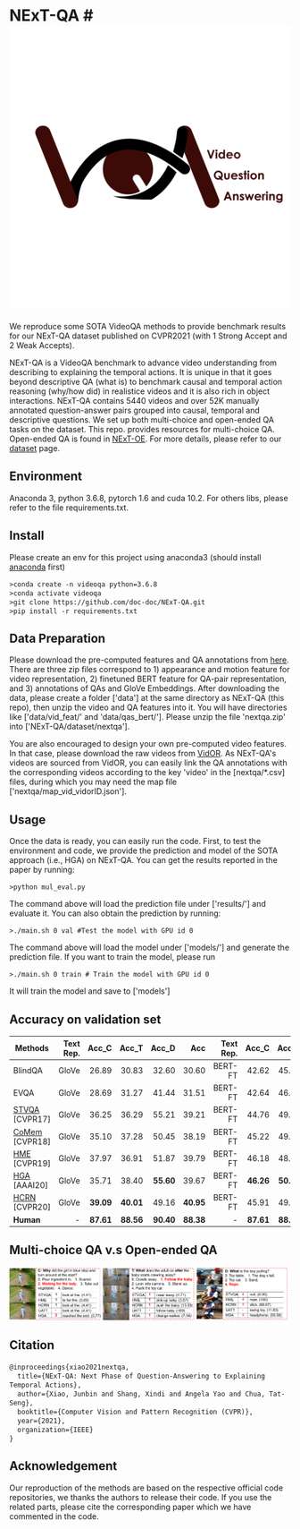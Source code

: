 # NExT-QA # ![](images/vqa-logo.png)

We reproduce some SOTA VideoQA methods to provide benchmark results for our NExT-QA dataset published on CVPR2021 (with 1 Strong Accept and 2 Weak Accepts). 

NExT-QA is a VideoQA benchmark to advance video understanding from describing to explaining the temporal actions. It is unique in that it goes beyond descriptive QA (what is) to benchmark causal and temporal action reasoning (why/how did) in realistice videos and it is also rich in object interactions. NExT-QA contains 5440 videos and over 52K manually annotated question-answer pairs grouped into causal, temporal and descriptive questions. We set up both multi-choice and open-ended QA tasks on the dataset. This repo. provides resources for multi-choice QA. Open-ended QA is found in [NExT-OE](https://github.com/doc-doc/NExT-OE). For more details, please refer to our [dataset](https://github.com/doc-doc/NExT-QA) page.

## Environment

Anaconda 3, python 3.6.8, pytorch 1.6 and cuda 10.2. For others libs, please refer to the file requirements.txt.

## Install
Please create an env for this project using anaconda3 (should install [anaconda](https://docs.anaconda.com/anaconda/install/linux/) first)
```
>conda create -n videoqa python=3.6.8
>conda activate videoqa
>git clone https://github.com/doc-doc/NExT-QA.git
>pip install -r requirements.txt
```
## Data Preparation
Please download the pre-computed features and QA annotations from [here](https://drive.google.com/drive/folders/1gKRR2es8-gRTyP25CvrrVtV6aN5UxttF?usp=sharing). There are three zip files correspond to 1) appearance and motion feature for video representation, 2) finetuned BERT feature for QA-pair representation, and 3) annotations of QAs and GloVe Embeddings. After downloading the data, please create a folder ['data'] at the same directory as NExT-QA (this repo), then unzip the video and QA features into it. You will have directories like ['data/vid_feat/' and 'data/qas_bert/']. Please unzip the file 'nextqa.zip' into ['NExT-QA/dataset/nextqa']. 

You are also encouraged to design your own pre-computed video features. In that case, please download the raw videos from [VidOR](https://xdshang.github.io/docs/vidor.html). As NExT-QA's videos are sourced from VidOR, you can easily link the QA annotations with the corresponding videos according to the key 'video' in the [nextqa/*.csv] files, during which you may need the map file ['nextqa/map_vid_vidorID.json'].


## Usage
Once the data is ready, you can easily run the code. First, to test the environment and code, we provide the prediction and model of the SOTA approach (i.e., HGA) on NExT-QA. 
You can get the results reported in the paper by running: 
```
>python mul_eval.py
```
The command above will load the prediction file under ['results/'] and evaluate it. 
You can also obtain the prediction by running: 
```
>./main.sh 0 val #Test the model with GPU id 0
```
The command above will load the model under ['models/'] and generate the prediction file.
If you want to train the model, please run
```
>./main.sh 0 train # Train the model with GPU id 0
```
It will train the model and save to ['models']
## Accuracy on validation set
| Methods                  | Text Rep. | Acc_C | Acc_T | Acc_D | Acc | Text Rep. | Acc_C | Acc_T | Acc_D | Acc   |
| -------------------------| --------: | ----: | ----: | ----: | ---:| --------: | ----: | ----: | ----: | ----: |
| BlindQA                  |   GloVe   | 26.89 | 30.83 | 32.60 | 30.60 | BERT-FT | 42.62 | 45.53 | 43.89 | 43.76 |
| EVQA                     |   GloVe   | 28.69 | 31.27 | 41.44 | 31.51 | BERT-FT | 42.64 | 46.34 | 45.82 | 44.24 |
| [STVQA](https) [CVPR17]  |   GloVe   | 36.25 | 36.29 | 55.21 | 39.21 | BERT-FT | 44.76 | 49.26 | 55.86 | 47.94 |
| [CoMem](https) [CVPR18]  |   GloVe   | 35.10 | 37.28 | 50.45 | 38.19 | BERT-FT | 45.22 | 49.07 | 55.34 | 48.04 |
| [HME](https) [CVPR19]    |   GloVe   | 37.97 | 36.91 | 51.87 | 39.79 | BERT-FT | 46.18 | 48.20 | 58.30 | 48.72 |
| [HGA](https) [AAAI20]    |   GloVe   | 35.71 | 38.40 | **55.60** | 39.67 | BERT-FT | **46.26** | **50.74** | **59.33** | **49.74** |
| [HCRN](https) [CVPR20]   |   GloVe   | **39.09** | **40.01** | 49.16 | **40.95** | BERT-FT | 45.91 | 49.26 | 53.67 | 48.20 |
| **Human**                |    -      | **87.61** | **88.56** | **90.40** | **88.38** |  -  | **87.61** | **88.56** | **90.40** | **88.38** |
## Multi-choice QA v.s Open-ended QA
![vis mc_oe](./images/res-mc-oe.png)
## Citation
```
@inproceedings{xiao2021nextqa,
  title={NExT-QA: Next Phase of Question-Answering to Explaining Temporal Actions},
  author={Xiao, Junbin and Shang, Xindi and Angela Yao and Chua, Tat-Seng},
  booktitle={Computer Vision and Pattern Recognition (CVPR)},
  year={2021},
  organization={IEEE}
}
```
## Acknowledgement
Our reproduction of the methods are based on the respective official code repositories, we thanks the authors to release their code. If you use the related parts, please cite the corresponding paper which we have commented in the code.
